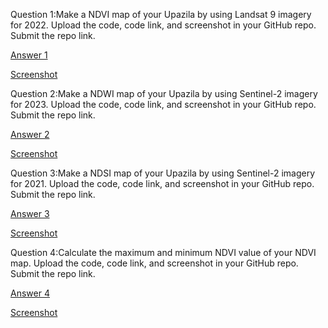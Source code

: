 Question 1:Make a NDVI map of your Upazila by using Landsat 9 imagery for 2022. Upload the code, code link, and screenshot in your GitHub repo. Submit the repo link.

[Answer 1](https://code.earthengine.google.com/6c1a726d779f99780279ba3ea789e90c)

[Screenshot](https://github.com/Anamikachow56/Assignment-11--Indices-calculation-from-imagery/blob/c836d9fb80d30c3c836d85ed5c656811ecc20d39/NDVI.png)


Question 2:Make a NDWI map of your Upazila by using Sentinel-2 imagery for 2023. Upload the code, code link, and screenshot in your GitHub repo. Submit the repo link.

[Answer 2](https://code.earthengine.google.com/42340a17bbe1acb41e195e24b1edec0e)

[Screenshot](https://github.com/Anamikachow56/Assignment-11--Indices-calculation-from-imagery/blob/08145aae42a1465cfe71b8e63636692861eb1d43/NDWI.png)

Question 3:Make a NDSI map of your Upazila by using Sentinel-2 imagery for 2021. Upload the code, code link, and screenshot in your GitHub repo. Submit the repo link.

[Answer 3](https://code.earthengine.google.com/8f90fea27c86273b5bdb9cdc53a0d55e)

[Screenshot](https://github.com/Anamikachow56/Assignment-11--Indices-calculation-from-imagery/blob/869368b91a59b9e96d58e3a9bd9bf46e731cb148/NDSI.png)

Question 4:Calculate the maximum and minimum NDVI value of your NDVI map. Upload the code, code link, and screenshot in your GitHub repo. Submit the repo link.

[Answer 4](https://code.earthengine.google.com/a076601ea58e7a853a04e3390dabb775)

[Screenshot](https://github.com/Anamikachow56/Assignment-11--Indices-calculation-from-imagery/blob/1f315c6dcce273b3551ccaebe58ce62097778d4a/min%20%26%20max%20value%20of%20NDVI.png)
